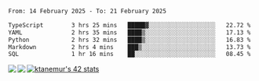 <!--START_SECTION:waka-->

```txt
From: 14 February 2025 - To: 21 February 2025

TypeScript        3 hrs 25 mins   █████▓░░░░░░░░░░░░░░░░░░░   22.72 %
YAML              2 hrs 35 mins   ████▒░░░░░░░░░░░░░░░░░░░░   17.13 %
Python            2 hrs 32 mins   ████▒░░░░░░░░░░░░░░░░░░░░   16.83 %
Markdown          2 hrs 4 mins    ███▒░░░░░░░░░░░░░░░░░░░░░   13.73 %
SQL               1 hr 16 mins    ██░░░░░░░░░░░░░░░░░░░░░░░   08.45 %
```

<!--END_SECTION:waka-->
<a href="https://github.com/anuraghazra/github-readme-stats">
  <img align="left" src="https://github-readme-stats.vercel.app/api?username=Tanesan&count_private=true&show_icons=true" />
<img align="left" src="https://github-readme-stats.vercel.app/api/top-langs/?username=Tanesan" />
</a>

[![ktanemur's 42 stats](https://badge42.vercel.app/api/v2/cl1wslf6s002109l771rng2w8/stats?cursusId=21&coalitionId=62)](https://github.com/JaeSeoKim/badge42)
